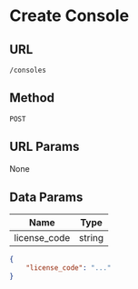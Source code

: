 # Create Console

## URL
`/consoles`

## Method
`POST`

## URL Params
None

## Data Params
| Name | Type |
| --- | --- |
| license_code | string |

```json
{
    "license_code": "..."
}
```